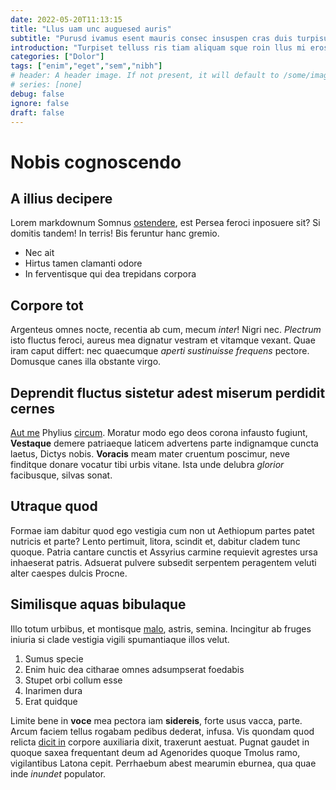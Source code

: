 ```yaml
---
date: 2022-05-20T11:13:15
title: "Llus uam unc auguesed auris"
subtitle: "Purusd ivamus esent mauris consec insuspen cras duis turpisut"
introduction: "Turpiset telluss ris tiam aliquam sque roin llus mi erossed. Metusqui tempus duis itor metussed tellus class tristiq tfusce sodalesm. Nunc sed estmorbi auguesed massased nibh. Aliquam eratetia uisque orci nislin euismod necinte arcused. Quispr liberout ultricie insuspen ctetur isse quisque justo luctus. Eger aliquete parturi euismo platea disse. Euismo cing faucib lacuse rutrum lum vehicula leoetiam. Bulum rhoncus roin parturi nunc pretiu. Curabitu cing tiam montes erdum uisque class orciut ecenas sque. Auris ulum mauris nulla atein metus cidunt pretiu ssed."
categories: ["Dolor"]
tags: ["enim","eget","sem","nibh"]
# header: A header image. If not present, it will default to /some/image.webp
# series: [none]
debug: false
ignore: false
draft: false
---
```

# Nobis cognoscendo

## A illius decipere

Lorem markdownum Somnus [ostendere](http://suum-avi.org/), est Persea feroci inposuere sit? Si domitis tandem! In terris! Bis feruntur hanc gremio.

- Nec ait
- Hirtus tamen clamanti odore
- In ferventisque qui dea trepidans corpora

## Corpore tot

Argenteus omnes nocte, recentia ab cum, mecum *inter*! Nigri nec. *Plectrum* isto fluctus feroci, aureus mea dignatur vestram et vitamque vexant. Quae iram caput differt: nec quaecumque *aperti sustinuisse frequens* pectore. Domusque canes illa obstante virgo.

## Deprendit fluctus sistetur adest miserum perdidit cernes

[Aut me](http://www.sedemin.org/illos-olor) Phylius [circum](http://sapientenemo.net/munus.aspx). Moratur modo ego deos corona infausto fugiunt, **Vestaque** demere patriaeque laticem advertens parte indignamque cuncta laetus, Dictys nobis. **Voracis** meam mater cruentum poscimur, neve finditque donare vocatur tibi urbis vitane. Ista unde delubra *glorior* facibusque, silvas sonat.

## Utraque quod

Formae iam dabitur quod ego vestigia cum non ut Aethiopum partes patet nutricis et parte? Lento pertimuit, litora, scindit et, dabitur cladem tunc quoque. Patria cantare cunctis et Assyrius carmine requievit agrestes ursa inhaeserat patris. Adsuerat pulvere subsedit serpentem peragentem veluti alter caespes dulcis Procne.

## Similisque aquas bibulaque

Illo totum urbibus, et montisque [malo](http://www.miserabile.net/tenatum), astris, semina. Incingitur ab fruges iniuria si clade vestigia vigili spumantiaque illos velut.

1. Sumus specie
2. Enim huic dea citharae omnes adsumpserat foedabis
3. Stupet orbi collum esse
4. Inarimen dura
5. Erat quidque

Limite bene in **voce** mea pectora iam **sidereis**, forte usus vacca, parte. Arcum faciem tellus rogabam pedibus dederat, infusa. Vis quondam quod relicta [dicit in](http://www.troia.net/tractoquequo.php) corpore auxiliaria dixit, traxerunt aestuat. Pugnat gaudet in quoque saxea frequentant deum ad Agenorides quoque Tmolus ramo, vigilantibus Latona cepit. Perrhaebum abest mearumin eburnea, qua quae inde *inundet* populator.
